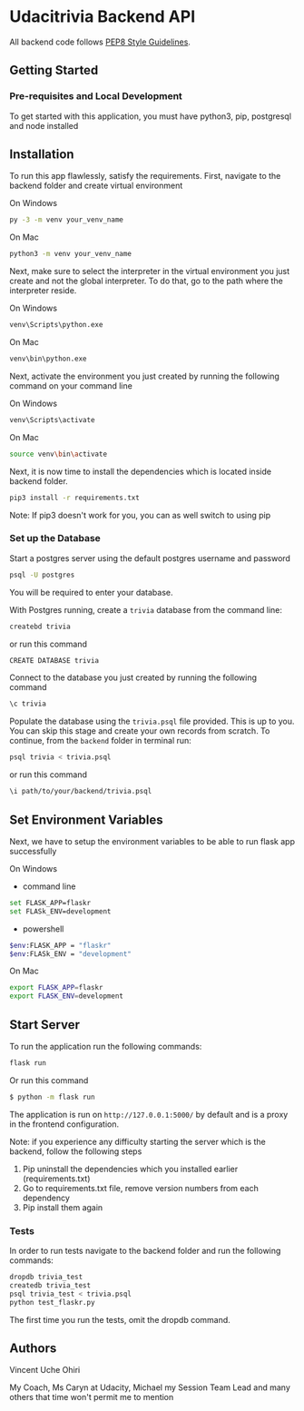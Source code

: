 # Udacitrivia Backend API

All backend code follows [PEP8 Style Guidelines](https://www.python.org/dev/peps/pep-0008/).

## Getting Started

### Pre-requisites and Local Development

To get started with this application, you must have python3, pip, postgresql and node installed

## Installation

To run this app flawlessly, satisfy the requirements. First, navigate to the backend folder and create virtual environment

On Windows

```bash
py -3 -m venv your_venv_name
```

On Mac

```bash
python3 -m venv your_venv_name
```

Next, make sure to select the interpreter in the virtual environment you just create and not the global interpreter. To do that, go to the path where the interpreter reside.

On Windows

```bash
venv\Scripts\python.exe
```

On Mac

```bash
venv\bin\python.exe
```

Next, activate the environment you just created by running the following command on your command line

On Windows

```bash
venv\Scripts\activate
```

On Mac

```bash
source venv\bin\activate
```

Next, it is now time to install the dependencies which is located inside backend folder.

```bash
pip3 install -r requirements.txt
```

Note: If pip3 doesn't work for you, you can as well switch to using pip

### Set up the Database

Start a postgres server using the default postgres username and password

```bash
psql -U postgres
```

You will be required to enter your database.

With Postgres running, create a `trivia` database from the command line:

```bash
createbd trivia
```

or run this command

```bash
CREATE DATABASE trivia
```

Connect to the database you just created by running the following command

```bash
\c trivia
```

Populate the database using the `trivia.psql` file provided. This is up to you. You can skip this stage and create your own records from scratch.
To continue, from the `backend` folder in terminal run:

```bash
psql trivia < trivia.psql
```

or run this command

```bash
\i path/to/your/backend/trivia.psql
```

## Set Environment Variables

Next, we have to setup the environment variables to be able to run flask app successfully

On Windows

- command line

```bash
set FLASK_APP=flaskr
set FLASk_ENV=development
```

- powershell

```bash
$env:FLASK_APP = "flaskr"
$env:FLASk_ENV = "development"
```

On Mac

```bash
export FLASK_APP=flaskr
export FLASK_ENV=development
```

## Start Server

To run the application run the following commands:

```bash
flask run
```

Or run this command

```bash
$ python -m flask run
```

The application is run on `http://127.0.0.1:5000/` by default and is a proxy in the frontend configuration.

Note: if you experience any difficulty starting the server which is the backend, follow the following steps

1. Pip uninstall the dependencies which you installed earlier (requirements.txt)
2. Go to requirements.txt file, remove version numbers from each dependency
3. Pip install them again

### Tests

In order to run tests navigate to the backend folder and run the following commands:

```bash
dropdb trivia_test
createdb trivia_test
psql trivia_test < trivia.psql
python test_flaskr.py
```

The first time you run the tests, omit the dropdb command.

## Authors

Vincent Uche Ohiri

My Coach, Ms Caryn at Udacity, Michael my Session Team Lead and many others that time won't permit me to mention

